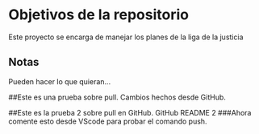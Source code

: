 # Objetivos de la repositorio

Este proyecto se encarga de manejar los planes de la liga de la justicia


## Notas
Pueden hacer lo que quieran...

##Este es una prueba sobre pull.
Cambios hechos desde GitHub.

##Este es la prueba 2 sobre pull en GitHub.
GitHub README 2
###Ahora comente esto desde VScode
para probar el comando push.

